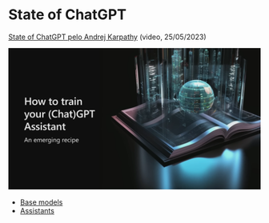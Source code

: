 # State of ChatGPT

[State of ChatGPT pelo Andrej Karpathy](https://www.youtube.com/watch?v=bZQun8Y4L2A) (video, 25/05/2023)

<img src="images/slide0.png" alt="">

- [Base models](base_models.md)
- [Assistants](assistants.md)

